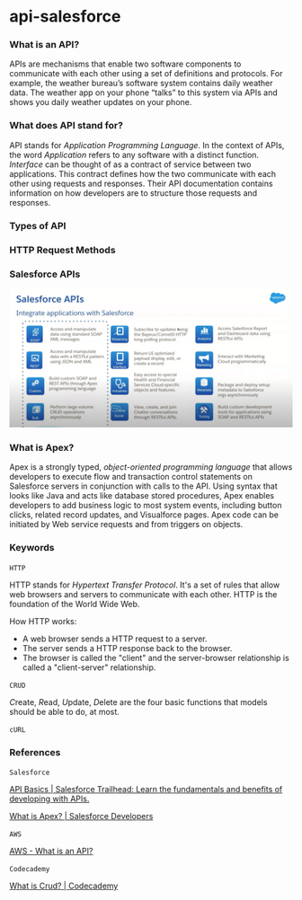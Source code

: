 # api-salesforce

### What is an API?

APIs are mechanisms that enable two software components to communicate with each other using a set of definitions and protocols. For example, the weather bureau’s software system contains daily weather data. The weather app on your phone “talks” to this system via APIs and shows you daily weather updates on your phone.


### What does API stand for? 

API stands for *Application Programming Language*. In the context of APIs, the word *Application* refers to any software with a distinct function. *Interface* can be thought of as a contract of service between two applications. This contract defines how the two communicate with each other using requests and responses. Their API documentation contains information on how developers are to structure those requests and responses.

### Types of API

### HTTP Request Methods

### Salesforce APIs

![Salesforce APIs](images/Salesforce%20APIs%20-%20Integrate%20applications%20with%20Salesforce.png)

### What is Apex? 

Apex is a strongly typed, *object-oriented programming language* that allows developers to execute flow and transaction control statements on Salesforce servers in conjunction with calls to the API. Using syntax that looks like Java and acts like database stored procedures, Apex enables developers to add business logic to most system events, including button clicks, related record updates, and Visualforce pages. Apex code can be initiated by Web service requests and from triggers on objects.

### Keywords 

`HTTP`

HTTP stands for *Hypertext Transfer Protocol*. It's a set of rules that allow web browsers and servers to communicate with each other. HTTP is the foundation of the World Wide Web.

How HTTP works: 

* A web browser sends a HTTP request to a server.
* The server sends a HTTP response back to the browser.
* The browser is called the "client" and the server-browser relationship is called a "client-server" relationship.

`CRUD`

*C*reate, *R*ead, *U*pdate, *D*elete are the four basic functions that models should be able to do, at most.


`cURL`









### References

`Salesforce`

[API Basics | Salesforce Trailhead: Learn the fundamentals and benefits of developing with APIs.](https://trailhead.salesforce.com/content/learn/modules/pw-api-basics)

[What is Apex? | Salesforce Developers](https://developer.salesforce.com/docs/atlas.en-us.apexcode.meta/apexcode/apex_intro_what_is_apex.htm)

`AWS`

[AWS - What is an API? ](https://aws.amazon.com/what-is/api/)

`Codecademy`

[What is Crud? | Codecademy](https://www.codecademy.com/article/what-is-crud)
